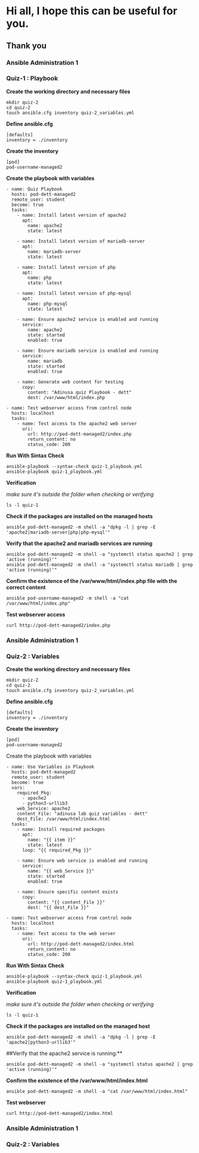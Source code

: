 # Hi all, I hope this can be useful for you.

## Thank you

### Ansible Administration 1

### Quiz-1 : Playbook

**Create the working directory and necessary files**

```
mkdir quiz-2
cd quiz-2
touch ansible.cfg inventory quiz-2_variables.yml
```
**Define ansible.cfg**

```
[defaults]
inventory = ./inventory
```
**Create the inventory**

```
[pod]
pod-username-managed2
```

**Create the playbook with variables**

```
- name: Quiz Playbook
  hosts: pod-dett-managed2
  remote_user: student
  become: true
  tasks:
    - name: Install latest version of apache2
      apt:
        name: apache2
        state: latest

    - name: Install latest version of mariadb-server
      apt:
        name: mariadb-server
        state: latest

    - name: Install latest version of php
      apt:
        name: php
        state: latest

    - name: Install latest version of php-mysql
      apt:
        name: php-mysql
        state: latest

    - name: Ensure apache2 service is enabled and running
      service:
        name: apache2
        state: started
        enabled: true

    - name: Ensure mariadb service is enabled and running
      service:
        name: mariadb
        state: started
        enabled: true

    - name: Generate web content for testing
      copy:
        content: "Adinusa quiz Playbook - dett"
        dest: /var/www/html/index.php

- name: Test webserver access from control node
  hosts: localhost
  tasks:
    - name: Test access to the apache2 web server
      uri:
        url: http://pod-dett-managed2/index.php
        return_content: no
        status_code: 200

```

**Run With Sintax Check**

```
ansible-playbook --syntax-check quiz-1_playbook.yml
ansible-playbook quiz-1_playbook.yml
```

**Verification**

*make sure it's outside the folder when checking or verifying*

```
ls -l quiz-1
```

**Check if the packages are installed on the managed hosts**

```
ansible pod-dett-managed2 -m shell -a "dpkg -l | grep -E 'apache2|mariadb-server|php|php-mysql'"
```

**Verify that the apache2 and mariadb services are running**

```
ansible pod-dett-managed2 -m shell -a "systemctl status apache2 | grep 'active (running)'"
ansible pod-dett-managed2 -m shell -a "systemctl status mariadb | grep 'active (running)'"

```

**Confirm the existence of the /var/www/html/index.php file with the correct content**

```
ansible pod-username-managed2 -m shell -a "cat /var/www/html/index.php"
```

**Test webserver access**
```
curl http://pod-dett-managed2/index.php
```

### Ansible Administration 1

### Quiz-2 : Variables

**Create the working directory and necessary files**

```
mkdir quiz-2
cd quiz-2
touch ansible.cfg inventory quiz-2_variables.yml
```

**Define ansible.cfg**

```
[defaults]
inventory = ./inventory
```

**Create the inventory**

```
[pod]
pod-username-managed2
```

Create the playbook with variables

```
- name: Use Variables in Playbook
  hosts: pod-dett-managed2
  remote_user: student
  become: true
  vars:
    required_Pkg:
      - apache2
      - python3-urllib3
    web_Service: apache2
    content_File: "adinusa lab quiz variables - dett"
    dest_File: /var/www/html/index.html
  tasks:
    - name: Install required packages
      apt:
        name: "{{ item }}"
        state: latest
      loop: "{{ required_Pkg }}"
      
    - name: Ensure web service is enabled and running
      service:
        name: "{{ web_Service }}"
        state: started
        enabled: true

    - name: Ensure specific content exists
      copy:
        content: "{{ content_File }}"
        dest: "{{ dest_File }}"

- name: Test webserver access from control node
  hosts: localhost
  tasks:
    - name: Test access to the web server
      uri:
        url: http://pod-dett-managed2/index.html
        return_content: no
        status_code: 200
```

**Run With Sintax Check**

```
ansible-playbook --syntax-check quiz-1_playbook.yml
ansible-playbook quiz-1_playbook.yml
```

**Verification**

*make sure it's outside the folder when checking or verifying*

```
ls -l quiz-1
```

**Check if the packages are installed on the managed host**

```
ansible pod-dett-managed2 -m shell -a "dpkg -l | grep -E 'apache2|python3-urllib3'"
```

##Verify that the apache2 service is running:**

```
ansible pod-dett-managed2 -m shell -a "systemctl status apache2 | grep 'active (running)'"
```

**Confirm the existence of the /var/www/html/index.html**

```
ansible pod-dett-managed2 -m shell -a "cat /var/www/html/index.html"
```

**Test webserver**

```
curl http://pod-dett-managed2/index.html
```

### Ansible Administration 1

### Quiz-2 : Variables



